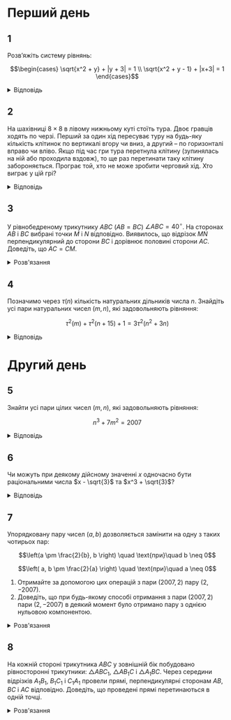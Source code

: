 # Перший день
## 1
Розв’яжіть систему рівнянь:
```math
\begin{cases}
 \sqrt{x^2 + y} + |y + 3| = 1 \\
 \sqrt{x^2 + y - 1} + |x+3| = 1
\end{cases}
```
<details><summary>Відповідь</summary>

$(-2, -3)$
<details><summary>Розв'язання</summary>

З другого рівняння $x^2 + y - 1 \geq 0$, тому $\sqrt{x^2 + y} \geq 1$, тобто умова $|y + 3|>0$ приводить до суперечності. Таким чином $|y + 3| = 0 \iff y = -3$. Тоді з першого рівняння $x^2 + y = x^2 - 3 = 1 \implies x^2 = 4$, тобто $x = \pm 2$. Перевіркою переконуємось, що пара $(-2, -3)$ задовольняє систему, а пара $(2, -3)$ - ні.
</details></details>

## 2
На шахівниці $8 \times 8$ в лівому нижньому куті стоїть тура. Двоє гравців ходять по черзі. Перший за один хід пересуває туру на будь-яку кількість клітинок по вертикалі вгору чи вниз, а другий – по горизонталі вправо чи вліво. Якщо під час гри тура перетнула клітину (зупинялась на ній або проходила вздовж), то ще раз перетинати таку клітину забороняється. Програє той, хто не може зробити черговий хід. Хто виграє у цій грі?
<details><summary>Відповідь</summary>
Перемагає перший гравець
<details><summary>Розв'язання</summary>
Доведемо, що перший завжди виграє завдяки такій стратегії: кожним своїм ходом він ходить до кінця тієї вертикалі, де стоїть фішка, без порушень правил, тобто не перетинаючи ті поля, на яких фішка вже побувала. Це він робить кожного ходу. Тоді другий гравець вже не зможе перетнути ту вертикаль, де фішка вже побувала, оскільки перший гравець так би мовити своїм ходом виключає цю вертикаль з гри. Другий гравець може зробити щонайбільше 7 ходів (усього 8 вертикалей, але ліва з них виключається з гри відразу після ходу першого). Але своїми ходами другий гравець може зменшити кількість вільних клітин на вертикалі максимум на 1, тому на своєму другому ході перший має вертикаль, на якій 7 вільних клітин. І цю перевагу принаймні в одну клітину (один хід) він зможе зберегти до кінця гри.
</details></details>

## 3
У рівнобедреному трикутнику $ABC$ ($AB = BC$) $\angle ABC = 40^\circ$. На сторонах $AB$ і $BC$ вибрані точки $M$ і $N$ відповідно. Виявилось, що відрізок $MN$ перпендикулярний до сторони $BC$ і дорівнює половині сторони $AC$. Доведіть, що $AC = CM$.
<details><summary>Розв'язання</summary>

Кути при основі $AC$ заданого рівнобедреного трикутника $ABC$ дорівнюють по $70^\circ$. Виберемо на стороні $AB$ таку точку $P$, щоб $\angle ACP = 40^\circ$, тоді $\angle CAP = \angle APC = 70^\circ$, тобто $\triangle APC$ – рівнобедрений, тому $AC = PC$. Опустимо перпендикуляр $PQ$ на сторону $BC$. Тоді трикутник $PCQ$ – прямокутний з кутом $\angle PCQ = 30^\circ$, а тому $PQ = \frac{1}{2} AC = MN$. Це означає, що точки $M$, $N$ відповідно співпадають з точками $P$, $Q$, а тому $MC = PC = AC$, що й треба було довести.
</details>

## 4
Позначимо через $\tau(n)$ кількість натуральних дільників числа $n$. Знайдіть усі пари натуральних чисел $(m, n)$, які задовольняють рівняння:
```math
\tau^2(m) + \tau^2(n + 15) + 1 = 3\tau^2(n^2 + 3n)
```
<details><summary>Відповідь</summary>

$(1, 1)$
<details><summary>Розв'язання</summary>

Розглянемо це рівняння за модулем $4$: квадрат цілого числа за цим модулем дорівнює $0$ або $1$. Права частина може приймати лише значення $0$ або $3$, тому рівність можлива лише при умові, що $\tau^2(m) \equiv \tau^2(n + 15) \equiv \tau^2(n^2 + 3n) \equiv 1 \pmod{4}$. Але це означає, що кожне з чисел $\tau(m)$, $\tau(n + 15)$, $\tau(n^2 + 3n)$ — непарне. Відомо, що непарну кількість дільників має лише квадрат дійсного числа. Усі дільники числа, яке не є квадратом, розбиваються на різні пари дільників, добуток яких в кожній парі дорівнює цьому числу. Таким чином їх загальна кількість парна. Таким чином ми маємо, що числа $m$, $n + 15$, $n^2 + 3n$ є квадратами цілих чисел. Оскільки
```math
(n + 1)^2 = n^2 + 2n + 1 \leq n^2 + 3n < n^2 + 4n + 4 = (n + 2)^2,
```
то число $n^2 + 3n$ може бути квадратом лише, якщо $n^2 + 2n + 1 = n^2 + 3n$, тобто при $n = 1$. Тоді $n^2 + 3n = 4$ і $\tau(n^2 + 3n) = 3$, $n + 15 = 16$ і $\tau(n + 15) = 5$. Тому з початкової рівності знайдемо: $\tau^2(m) = 1$. Але один дільник має єдине натуральне число $1$, тому $m = 1$.
</details></details>

# Другий день

## 5
Знайти усі пари цілих чисел $(m, n)$, які задовольняють рівняння:
```math
n^3 + 7m^2 = 2007
```
<details><summary>Відповідь</summary>
рівняння розв'язків немає
<details><summary>Розв'язання</summary>

Розглянемо це рівняння за модулем $7$. $n^3$ за цим модулем дорівнює або $0$, або $1$, або $6$, тому і усі ліва частина дорівнює одному з цих трьох чисел. Оскільки $2007 \equiv 5 \pmod{7}$, то задане рівняння в цілих числах розв'язків не має.
</details></details>

## 6
Чи можуть при деякому дійсному значенні $x$ одночасно бути раціональними числа $x - \sqrt{3}$ та $x^3 + \sqrt{3}$?
<details><summary>Відповідь</summary>
не можуть
<details><summary>Розв'язання</summary>

Доведемо методом від супротивного, що не можуть. Припустимо, що при деякому $x$ число $a = x - \sqrt{3}$ – раціональне і $x = a + \sqrt{3}$. Тоді раціональним є також число:
```math
x^3 + \sqrt{3} = (a + \sqrt{3})^3 + \sqrt{3} = a^3 + 3a^2 \sqrt{3} + 9a + 4 \sqrt{3} = (a^3 + 9a) + \sqrt{3}(3a^2 + 4).
```
Звідси число $\sqrt{3}(3a^2 + 4)$ також повинно бути раціональним. А це виконується лише, при умові, що $3a^2 + 4 = 0$, що неможливо. Одержана суперечність завершує доведення.
</details></details>

## 7
Упорядковану пару чисел $(a, b)$ дозволяється замінити на одну з таких чотирьох пар:
```math
\left(a \pm \frac{2}{b}, b \right) \quad \text{при}\quad b \neq 0
```
```math
\left( a, b \pm \frac{2}{a} \right) \quad \text{при}\quad a \neq 0
```
1. Отримайте за допомогою цих операцій з пари $(2007, 2)$ пару $(2, -2007)$.
2. Доведіть, що при будь-якому способі отримання з пари $(2007, 2)$ пари $(2, -2007)$ в деякий момент було отримано пару з однією нульовою компонентою.
<details><summary>Розв'язання</summary>

1. Занумеруємо операції: (1) - $(a + \frac{2}{b}, b)$, (2) - $(a - \frac{2}{b}, b)$, (3) - $(a, b + \frac{2}{a})$, (4) - $(a, b - \frac{2}{a})$. Тоді один з процесів можна описати таким чином:
```math
(2007, 2) \xrightarrow{(2)} (2006, 2) \xrightarrow{(2)} (2005, 2) \xrightarrow{(2)} \ldots \xrightarrow{(2)} (2, 2) \xrightarrow{(4)} (2, 1) \xrightarrow{(4)} (2, 0) \xrightarrow{(4)} \ldots \xrightarrow{(4)} (2, -2007).
```
2. Якщо розглянути в кожний момент добуток компонент пари, то при виконанні будь-якої з чотирьох операцій цей добуток зміниться на 2. В початковий момент добуток дорівнює $4014$, а в кінцевий дорівнює $-4014$. Тому обов’язково при таких перетвореннях настане момент, коли добуток компонент пари дорівнює нулеві, що й доводить твердження.
</details>

## 8
На кожній стороні трикутника $ABC$ у зовнішній бік побудовано рівносторонні трикутники: $\triangle ABC_1$, $\triangle AB_1C$ і $\triangle A_1BC$. Через середини відрізків $A_1B_1$, $B_1C_1$ і $C_1A_1$ провели прямі, перпендикулярні сторонам $AB$, $BC$ і $AC$ відповідно. Доведіть, що проведені прямі перетинаються в одній точці.
<details><summary>Розв'язання</summary>

Нехай $M$, $N$, $L$, $K$, $D$, $P$ відповідно середини відрізків $AC_1$, $AB_1$, $AB$, $AC$, $B_1C_1$, $BC$. Покажемо, що рівними є трикутники $MLD$ та $DKN$. Дійсно, $ML = AM = DN$, за властивостями середніх ліній правильного трикутника, аналогічно $MD = AN = NK$. $\angle LMD = \angle LMA - \angle DMA = 60^\circ - \angle DMA = 60^\circ - \angle DNA = \angle ANK - \angle DNA = \angle KND$, тобто за двома сторонами та кутом між ними встановлюємо, що трикутники рівні. Але це означає, що $DL = DK$, тому $DE$ – перпендикуляр до $BC$ є також перпендикуляром до $LK$, а з рівності $DL = DK$ він є серединними перпендикуляром до відрізка $LK$. Таким чином, проведені в умові задачі перпендикуляри є серединними перпендикулярами до сторін трикутника $LKP$ – середнього трикутника $ABC$, а тому вони перетинаються в одній точці – центрі описаного навколо $\triangle LKP$ кола.

Зауважимо, що це твердження не залежить від того, як проходить відрізок $B_1C_1$ – перетинаючи сторони $AB$, $BC$ чи ні. В іншому випадку просто рівність відповідних кутів доводиться аналогічно, з додаванням до кутів в $60^\circ$.
</details>